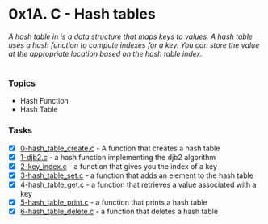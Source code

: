 # 0x1A. C - Hash tables
_A hash table in is a data structure that maps keys to values. A hash table uses a hash function to compute indexes for a key. 
You can store the value at the appropriate location based on the hash table index._
<br><br>

### Topics
- Hash Function
- Hash Table

### Tasks
- [x] [0-hash_table_create.c](./0-hash_table_create.c) - A function that creates a hash table
- [x] [1-djb2.c](./1-djb2.c) - a hash function implementing the djb2 algorithm
- [x] [2-key_index.c](./2-key_index.c) - a function that gives you the index of a key
- [x] [3-hash_table_set.c](./3-hash_table_set.c) - a function that adds an element to the hash table
- [x] [4-hash_table_get.c](./4-hash_table_get.c) - a function that retrieves a value associated with a key
- [x] [5-hash_table_print.c](./5-hash_table_print.c) - a function that prints a hash table
- [x] [6-hash_table_delete.c](./6-hash_table_delete.c) - a function that deletes a hash table

